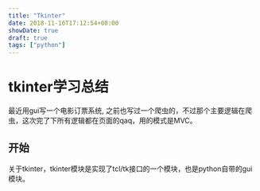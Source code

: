 ```yaml
---
title: "Tkinter"
date: 2018-11-16T17:12:54+08:00
showDate: true
draft: true
tags: ["python"]
---
```


# tkinter学习总结

最近用gui写一个电影订票系统, 之前也写过一个爬虫的，不过那个主要逻辑在爬虫，这次完了下所有逻辑都在页面的qaq，用的模式是MVC。

## 开始

关于tkinter，tkinter模块是实现了tcl/tk接口的一个模块，也是python自带的gui模块。
